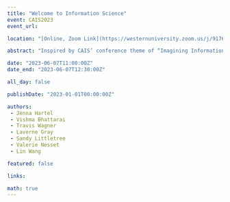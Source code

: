 ```yaml
---
title: "Welcome to Information Science"
event: CAIS2023
event_url: 

location: "[Online, Zoom Link](https://westernuniversity.zoom.us/j/91763770204)"

abstract: "Inspired by CAIS’ conference theme of “Imagining Information,” the participants of this panel will enact the following scenario: At an orientation event for an information science program, a spokesperson gives incoming students a brief address on the theme, “Welcome to information science.” Six imaginative versions of that talk are offered here. Each disquisition is inspired by a luminary or paradigm, namely: S. R. Ranganathan, Elfreda Chatman, Marcia Bates, Chinese Information Science, Indigenous Ways of Knowing, and Queering Sociotechnical Systems. Everyone in attendance will have six opportunities to imagine information science at its best, that is, a wide-ranging and multi-perspective discipline."

date: "2023-06-07T11:00:00Z"
date_end: "2023-06-07T12:30:00Z"

all_day: false

publishDate: "2023-01-01T00:00:00Z"

authors:
 - Jenna Hartel
 - Vishma Bhattarai
 - Travis Wagner
 - Laverne Gray
 - Sandy Littletree
 - Valerie Nesset
 - Lin Wang

featured: false

links:

math: true
---
```


